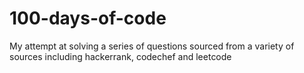 # 100-days-of-code
My attempt at solving a series of questions sourced from a variety of sources including hackerrank, codechef and leetcode

